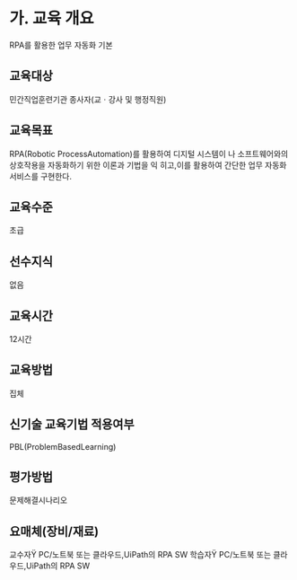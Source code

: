 # 가. 교육 개요

RPA를 활용한 업무 자동화 기본

## 교육대상

민간직업훈련기관 종사자(교ㆍ강사 및 행정직원)

## 교육목표

RPA(Robotic ProcessAutomation)를 활용하여 디지털 시스템이
나 소프트웨어와의 상호작용을 자동화하기 위한 이론과 기법을 익
히고,이를 활용하여 간단한 업무 자동화 서비스를 구현한다.

## 교육수준

초급

## 선수지식

없음

## 교육시간

12시간

## 교육방법

집체

## 신기술 교육기법 적용여부

PBL(ProblemBasedLearning)

## 평가방법

 문제해결시나리오

 ## 요매체(장비/재료)

교수자Ÿ PC/노트북 또는 클라우드,UiPath의 RPA SW
학습자Ÿ PC/노트북 또는 클라우드,UiPath의 RPA SW
